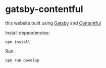 # gatsby-contentful
this website built using [Gatsby](https://www.gatsbyjs.org/) and [Contentful](https://www.contentful.org/)


Install dependencies:

```
npm install
```

Run:

```
npm run develop
```
